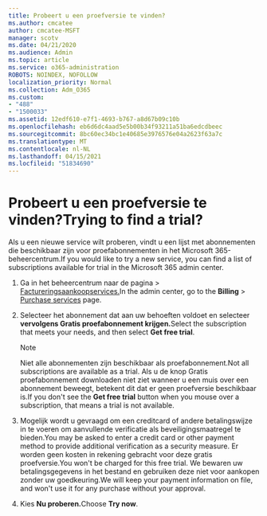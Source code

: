 ```yaml
---
title: Probeert u een proefversie te vinden?
ms.author: cmcatee
author: cmcatee-MSFT
manager: scotv
ms.date: 04/21/2020
ms.audience: Admin
ms.topic: article
ms.service: o365-administration
ROBOTS: NOINDEX, NOFOLLOW
localization_priority: Normal
ms.collection: Adm_O365
ms.custom:
- "488"
- "1500033"
ms.assetid: 12edf610-e7f1-4693-b767-a8d67b09c10b
ms.openlocfilehash: eb6d6dc4aad5e5b00b34f93211a51ba6edcdbeec
ms.sourcegitcommit: 8bc60ec34bc1e40685e3976576e04a2623f63a7c
ms.translationtype: MT
ms.contentlocale: nl-NL
ms.lasthandoff: 04/15/2021
ms.locfileid: "51834690"
---
```

# <a name="trying-to-find-a-trial"></a><span data-ttu-id="7a42e-102">Probeert u een proefversie te vinden?</span><span class="sxs-lookup"><span data-stu-id="7a42e-102">Trying to find a trial?</span></span>

<span data-ttu-id="7a42e-103">Als u een nieuwe service wilt proberen, vindt u een lijst met abonnementen die beschikbaar zijn voor proefabonnementen in het Microsoft 365-beheercentrum.</span><span class="sxs-lookup"><span data-stu-id="7a42e-103">If you would like to try a new service, you can find a list of subscriptions available for trial in the Microsoft 365 admin center.</span></span>
  
1. <span data-ttu-id="7a42e-104">Ga in het beheercentrum naar de pagina  \> [Factureringsaankoopservices.](https://go.microsoft.com/fwlink/p/?linkid=868433)</span><span class="sxs-lookup"><span data-stu-id="7a42e-104">In the admin center, go to the **Billing** \> [Purchase services](https://go.microsoft.com/fwlink/p/?linkid=868433) page.</span></span>

2. <span data-ttu-id="7a42e-105">Selecteer het abonnement dat aan uw behoeften voldoet en selecteer **vervolgens Gratis proefabonnement krijgen.**</span><span class="sxs-lookup"><span data-stu-id="7a42e-105">Select the subscription that meets your needs, and then select  **Get free trial**.</span></span>

    > [!NOTE]
    > <span data-ttu-id="7a42e-106">Niet alle abonnementen zijn beschikbaar als proefabonnement.</span><span class="sxs-lookup"><span data-stu-id="7a42e-106">Not all subscriptions are available as a trial.</span></span> <span data-ttu-id="7a42e-107">Als u de knop  Gratis proefabonnement downloaden niet ziet wanneer u een muis over een abonnement beweegt, betekent dit dat er geen proefversie beschikbaar is.</span><span class="sxs-lookup"><span data-stu-id="7a42e-107">If you don't see the **Get free trial** button when you mouse over a subscription, that means a trial is not available.</span></span>
  
3. <span data-ttu-id="7a42e-108">Mogelijk wordt u gevraagd om een creditcard of andere betalingswijze in te voeren om aanvullende verificatie als beveiligingsmaatregel te bieden.</span><span class="sxs-lookup"><span data-stu-id="7a42e-108">You may be asked to enter a credit card or other payment method to provide additional verification as a security measure.</span></span> <span data-ttu-id="7a42e-109">Er worden geen kosten in rekening gebracht voor deze gratis proefversie.</span><span class="sxs-lookup"><span data-stu-id="7a42e-109">You won't be charged for this free trial.</span></span> <span data-ttu-id="7a42e-110">We bewaren uw betalingsgegevens in het bestand en gebruiken deze niet voor aankopen zonder uw goedkeuring.</span><span class="sxs-lookup"><span data-stu-id="7a42e-110">We will keep your payment information on file, and won't use it for any purchase without your approval.</span></span>

4. <span data-ttu-id="7a42e-111">Kies **Nu proberen.**</span><span class="sxs-lookup"><span data-stu-id="7a42e-111">Choose **Try now**.</span></span>